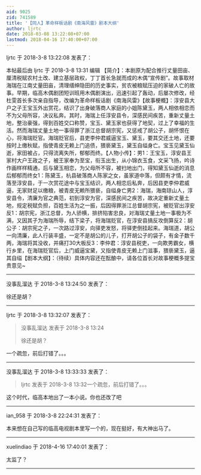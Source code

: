 ```yaml
---
aid: 9025
zid: 741589
title: '【同人】革命样板话剧《南海风雷》剧本大纲'
author: ljrtc
date: 2018-03-08 13:22:08+07:00
lastmod: 2018-04-16 17:40:00+07:00
---
```


ljrtc 于 2018-3-8 13:22:08 发表了：

本帖最后由 ljrtc 于 2018-3-8 13:31 编辑 【简介】：本剧原为配合推行丈量田亩、厘清税赋农村土改、建立基层政权，丁丁首长急就而成的木偶“宣传剧”。故事取材海瑞在江南丈量田亩，清理缙绅隐田的历史事实，贫农被粮赋压迫的家破人亡的故事。早期，临高木偶剧团短训班用木偶剧演出，迅速引起了轰动，后屡次修改，经杜雯首长多次亲自指导，改编为革命样板话剧《南海风雷》【故事梗概】：淳安县大户之子王宝玉外出赏花，结识了出身破落商人家庭的小姐陈黛玉，两人相依相恋而不为父母所容，决议私奔。其时，海瑞上任淳安县令，深感民间疾苦，重新丈量土地，整治豪强，得到百姓交口称赞，宝玉、黛玉家也获得了地契，过上了幸福的生活。然而海瑞丈量土地一事得罪了浙江总督胡宗宪，又惩戒了胡公子，胡怀恨在心，将海瑞贬官。海瑞贬官后，县吏李仲君威逼宝玉、黛玉，要其交还土地，还要按时上缴秋赋，指使青皮无赖上门追债，猥亵黛玉，黛玉自缢身亡。宝玉见黛玉仙逝，家田被占，只得流离失所，郁郁而终。【人物小传】：男1：王宝玉，淳安县王家村大户王政之子，被王家奉为至宝，衔玉出生，从小锦衣玉食，文采飞扬，吟诗作画样样精通，后与黛玉相恋，为父母所不容，被扫地出门，得知黛玉仙逝的消息后郁郁而终女1：陈黛玉，杭县破落商人陈家之女，虽家道中落，但颇有才情，流落至淳安县，于一次赏花途中与宝玉结识，两人相恋后私奔，后因县吏李仲君威逼，无家财足以缴粮，被青皮无赖所猥亵，自缢身亡男2：海瑞，海南琼山人，淳安县令，清廉为官之典范，初到淳安为官，深感民间之疾苦，故决定重新丈量土地，规定税赋负担，百姓生活为之一振，后因得罪浙江总督胡宗宪，被贬官出淳安反1：胡宗宪，浙江总督，为人骄横，排挤陷害忠良，对海瑞丈量土地一事极为不满，又因其子为海瑞所辱，结下梁子，将海瑞贬官，在淳安县搞反攻倒算反2：胡公子：胡宗宪之子，一次路过淳安，向驿吏发怒，将驿吏倒挂起来。海瑞道，胡公一向清廉，此人行装丰盛，一定不是胡公的儿子，打开胡公子的袋子，有金子数千两，海瑞将其没收，并痛打30大板反3：李仲君：淳安县税吏，一向欺男霸女，横行乡里，在海瑞贬官后，上门威逼宝黛，又指使青皮无赖上门滋事，猥亵黛玉，逼其自缢【剧本大纲】：（待续）具体内容还在酝酿中，请各位首长对故事梗概多提宝贵意见~

---------

没事乱溜达 于 2018-3-8 13:24:50 发表了：

徐还是胡？

---------

ljrtc 于 2018-3-8 13:32:07 发表了：

> 没事乱溜达 发表于 2018-3-8 13:24
> 
> 徐还是胡？



一个疏忽，前后打错了。。。

---------

没事乱溜达 于 2018-3-8 13:33:33 发表了：

> ljrtc 发表于 2018-3-8 13:32一个疏忽，前后打错了。。。



这个时代，临高本地出了一本小说。你也还改了吧

---------

ian_958 于 2018-3-8 22:24:31 发表了：

本来想在自己写的临高电视剧本里写一个的，现在挺好，有大神出马了。

---------

xuelindiao 于 2018-4-16 17:40:01 发表了：

太监了？

---------

